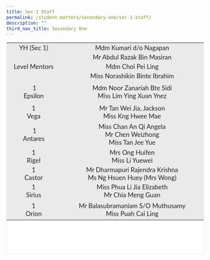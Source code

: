 ```yaml
---
title: Sec 1 Staff
permalink: /student-matters/secondary-one/sec-1-staff/
description: ""
third_nav_title: Secondary One
---
```

<table width="356" class="iveo_table ives_tab_1" style="margin: 0px; outline: 0px; padding: 0px; border: 1px solid rgb(234, 234, 234); color: rgb(0, 0, 0); font-family: Lato, sans-serif; font-size: 17px; font-style: normal; font-variant-ligatures: normal; font-variant-caps: normal; font-weight: 400; letter-spacing: normal; orphans: 2; text-align: left; text-transform: none; white-space: normal; widows: 2; word-spacing: 0px; -webkit-text-stroke-width: 0px; background-color: rgb(255, 255, 255); text-decoration-thickness: initial; text-decoration-style: initial; text-decoration-color: initial; width: 527px; height: 565px;"><tbody class="" style="margin: 0px; outline: 0px; padding: 0px;"><tr height="21" class="" style="margin: 0px; outline: 0px; padding: 0px;"><td height="21" class="" width="94" style="margin: 0px; outline: 0px; padding: 2px; text-align: center; background-color: rgb(234, 234, 234); color: rgb(34, 34, 34); width: 140px;">YH (Sec 1)</td><td colspan="3" class="" width="262" style="margin: 0px; outline: 0px; padding: 2px; text-align: center; background-color: rgb(234, 234, 234); color: rgb(34, 34, 34); width: 379px;">Mdm Kumari d/o Nagapan</td></tr><tr height="21" class="" style="margin: 0px; outline: 0px; padding: 0px;"><td rowspan="3" height="63" class="" style="margin: 0px; outline: 0px; padding: 2px; text-align: center; background-color: rgb(234, 234, 234); color: rgb(34, 34, 34);">Level Mentors</td><td colspan="3" class="" style="margin: 0px; outline: 0px; padding: 2px; text-align: center; background-color: rgb(234, 234, 234); color: rgb(34, 34, 34);">Mr Abdul Razak Bin Masiran</td></tr><tr height="21" class="" style="margin: 0px; outline: 0px; padding: 0px;"><td colspan="3" height="21" class="" style="margin: 0px; outline: 0px; padding: 2px; text-align: center; background-color: rgb(234, 234, 234); color: rgb(34, 34, 34);">Mdm Choi Pei Ling</td></tr><tr height="21" class="" style="margin: 0px; outline: 0px; padding: 0px;"><td colspan="3" height="21" class="" style="margin: 0px; outline: 0px; padding: 2px; text-align: center; background-color: rgb(234, 234, 234); color: rgb(34, 34, 34);">Miss Norashikin Binte Ibrahim</td></tr><tr height="60" class="" style="margin: 0px; outline: 0px; padding: 0px;"><td height="60" class="" width="94" style="margin: 0px; outline: 0px; padding: 2px; text-align: center; background-color: rgb(234, 234, 234); color: rgb(34, 34, 34);">&nbsp;1<br class="" style="margin: 0px; outline: 0px; padding: 0px;">Epsilon</td><td colspan="3" class="" width="262" style="margin: 0px; outline: 0px; padding: 2px; text-align: center; background-color: rgb(234, 234, 234); color: rgb(34, 34, 34);">Mdm Noor Zanariah Bte Sidi<br class="" style="margin: 0px; outline: 0px; padding: 0px;">Miss Lim Ying Xuan Ynez</td></tr><tr height="48" class="" style="margin: 0px; outline: 0px; padding: 0px;"><td height="48" class="" width="94" style="margin: 0px; outline: 0px; padding: 2px; text-align: center; background-color: rgb(234, 234, 234); color: rgb(34, 34, 34);">1<br class="" style="margin: 0px; outline: 0px; padding: 0px;">Vega</td><td colspan="3" class="" width="262" style="margin: 0px; outline: 0px; padding: 2px; text-align: center; background-color: rgb(234, 234, 234); color: rgb(34, 34, 34);">Mr Tan Wei Jia, Jackson<br class="" style="margin: 0px; outline: 0px; padding: 0px;">Miss Kng Hwee Mae</td></tr><tr height="71" class="" style="margin: 0px; outline: 0px; padding: 0px;"><td height="71" class="" width="94" style="margin: 0px; outline: 0px; padding: 2px; text-align: center; background-color: rgb(234, 234, 234); color: rgb(34, 34, 34);">&nbsp;1<br class="" style="margin: 0px; outline: 0px; padding: 0px;">Antares</td><td colspan="3" class="" width="262" style="margin: 0px; outline: 0px; padding: 2px; text-align: center; background-color: rgb(234, 234, 234); color: rgb(34, 34, 34);">Miss Chan An Qi Angela<br class="" style="margin: 0px; outline: 0px; padding: 0px;">Mr Chen Weizhong<br class="" style="margin: 0px; outline: 0px; padding: 0px;">Miss Tan Jee Yue</td></tr><tr height="42" class="" style="margin: 0px; outline: 0px; padding: 0px;"><td height="42" class="" width="94" style="margin: 0px; outline: 0px; padding: 2px; text-align: center; background-color: rgb(234, 234, 234); color: rgb(34, 34, 34);">1<br class="" style="margin: 0px; outline: 0px; padding: 0px;">Rigel</td><td colspan="3" class="" width="262" style="margin: 0px; outline: 0px; padding: 2px; text-align: center; background-color: rgb(234, 234, 234); color: rgb(34, 34, 34);">Mrs Ong Huifen<br class="" style="margin: 0px; outline: 0px; padding: 0px;">Miss Li Yuewei</td></tr><tr height="42" class="" style="margin: 0px; outline: 0px; padding: 0px;"><td height="42" class="" width="94" style="margin: 0px; outline: 0px; padding: 2px; text-align: center; background-color: rgb(234, 234, 234); color: rgb(34, 34, 34);">1<br class="" style="margin: 0px; outline: 0px; padding: 0px;">Castor</td><td colspan="3" class="" width="262" style="margin: 0px; outline: 0px; padding: 2px; text-align: center; background-color: rgb(234, 234, 234); color: rgb(34, 34, 34);">Mr Dharmapuri Rajendra Krishna<br class="" style="margin: 0px; outline: 0px; padding: 0px;">Ms Ng Hsuen Huey (Mrs Wong)</td></tr><tr height="42" class="" style="margin: 0px; outline: 0px; padding: 0px;"><td height="42" class="" width="94" style="margin: 0px; outline: 0px; padding: 2px; text-align: center; background-color: rgb(234, 234, 234); color: rgb(34, 34, 34);">1<br class="" style="margin: 0px; outline: 0px; padding: 0px;">Sirius</td><td colspan="3" class="" width="262" style="margin: 0px; outline: 0px; padding: 2px; text-align: center; background-color: rgb(234, 234, 234); color: rgb(34, 34, 34);">Miss Phua Li Jia Elizabeth<br class="" style="margin: 0px; outline: 0px; padding: 0px;">Mr Chia Meng Guan</td></tr><tr height="54" class="" style="margin: 0px; outline: 0px; padding: 0px;"><td height="54" class="" width="94" style="margin: 0px; outline: 0px; padding: 2px; text-align: center; background-color: rgb(234, 234, 234); color: rgb(34, 34, 34);">1<br class="" style="margin: 0px; outline: 0px; padding: 0px;">Orion</td><td colspan="3" class="" width="262" style="margin: 0px; outline: 0px; padding: 2px; text-align: center; background-color: rgb(234, 234, 234); color: rgb(34, 34, 34);">Mr Balasubramaniam S/O Muthusamy<br class="" style="margin: 0px; outline: 0px; padding: 0px;">Miss Puah Cai Ling</td></tr></tbody></table>
